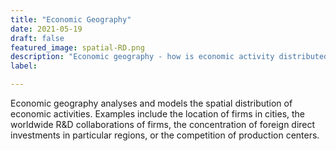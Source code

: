 ```yaml
---
title: "Economic Geography"
date: 2021-05-19
draft: false
featured_image: spatial-RD.png
description: "Economic geography - how is economic activity distributed in physical space? "
label: 

---
```


Economic geography analyses and models the spatial distribution of economic activities. 
Examples include the location of firms in cities, the worldwide R&D collaborations of firms, the concentration of foreign direct investments in particular regions, or the competition of production centers. 



